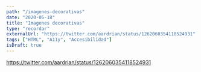 ```yaml
---
path: "/imagenes-decorativas"
date: "2020-05-18"
title: "Imagenes decorativas"
type: "recordar"
externalUrl: "https://twitter.com/aardrian/status/1262060354118524931"
tags: ["HTML", "A11y", "Accesibilidad"]
isDraft: true
---
```


https://twitter.com/aardrian/status/1262060354118524931
